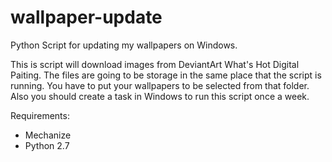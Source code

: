 # wallpaper-update
Python Script for updating my wallpapers on Windows. 

This is script will download images from DeviantArt What's Hot Digital Paiting. The files are going to be storage in the same place that the script is running. You have to put your wallpapers to be selected from that folder. Also you should create a task in Windows to run this script once a week.

Requirements:
- Mechanize
- Python 2.7
